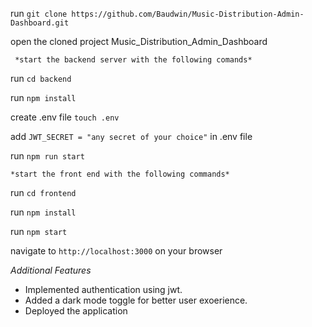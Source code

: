 <!-- INSTRUCTIONS FOR SETTING UP AND RUNNING THE PROJECT -->

run `git clone https://github.com/Baudwin/Music-Distribution-Admin-Dashboard.git`

open the cloned project Music_Distribution_Admin_Dashboard

     *start the backend server with the following comands* 

run `cd backend`

run `npm install`

create .env file `touch .env`

add `JWT_SECRET = "any secret of your choice"`  in .env file

run `npm run start `


    *start the front end with the following commands*

run `cd frontend`

run `npm install`

run `npm start `

navigate to `http://localhost:3000` on your browser


*Additional Features*

- Implemented authentication using jwt.
- Added a dark mode toggle for better user exoerience.
- Deployed the application 